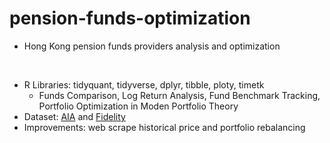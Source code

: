 # pension-funds-optimization

 - Hong Kong pension funds providers analysis and optimization

 <br>

 - R Libraries: tidyquant, tidyverse, dplyr, tibble, ploty, timetk
    - Funds Comparison, Log Return Analysis, Fund Benchmark Tracking, Portfolio Optimization in Moden Portfolio Theory
- Dataset: [AIA](https://www.aia.com.hk/en/our-products/mpf/list.html) and [Fidelity](https://www.fidelity.com.hk/en/our-funds/mpf)
- Improvements: web scrape historical price and portfolio rebalancing
